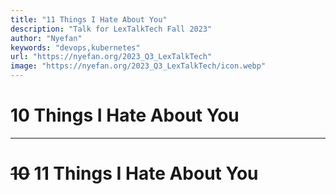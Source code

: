 ```yaml
---
title: "11 Things I Hate About You"
description: "Talk for LexTalkTech Fall 2023"
author: "Nyefan"
keywords: "devops,kubernetes"
url: "https://nyefan.org/2023_Q3_LexTalkTech"
image: "https://nyefan.org/2023_Q3_LexTalkTech/icon.webp"
---
```

# 10 Things I Hate About You
---
# ~~10~~ 11 Things I Hate About You
